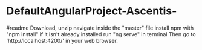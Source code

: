 # DefaultAngularProject-Ascentis-
#readme Download, unzip navigate inside the "master" file install npm with "npm install" if it isn't already installed run "ng serve" in terminal Then go to 'http://localhost:4200/' in your web browser.
